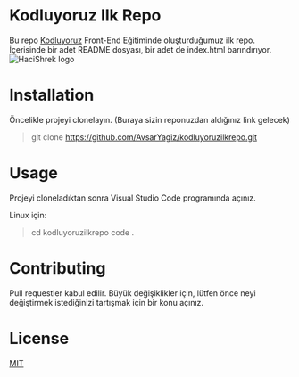 # Kodluyoruz Ilk Repo
Bu repo [Kodluyoruz](https://i.im.ge/2022/07/04/uUujMC.jpg) Front-End Eğitiminde oluşturduğumuz ilk repo. İçerisinde bir adet README dosyası, bir adet de index.html barındırıyor.
![HaciShrek logo](https://i.im.ge/2022/07/04/uUujMC.jpg "HaciShrek logo")

# Installation
Öncelikle projeyi clonelayın. (Buraya sizin reponuzdan aldığınız link gelecek)
>git clone https://github.com/AvsarYagiz/kodluyoruzilkrepo.git

# Usage
Projeyi cloneladıktan sonra Visual Studio Code programında açınız.

Linux için:
> cd kodluyoruzilkrepo
> code .

# Contributing
Pull requestler kabul edilir. Büyük değişiklikler için, lütfen önce neyi değiştirmek istediğinizi tartışmak için bir konu açınız.

# License
[MIT](https://i.im.ge/2022/07/04/uUujMC.jpg)